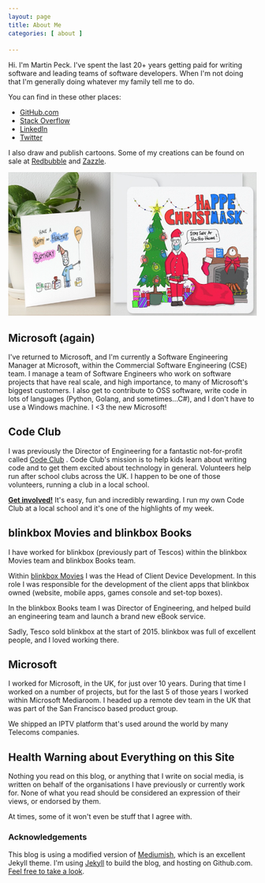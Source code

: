 ```yaml
---
layout: page
title: About Me
categories: [ about ]

---
```


Hi. I'm Martin Peck. I've spent the last 20+ years getting paid for writing software and leading teams of software developers. When I'm not doing that I'm generally doing whatever my family tell me to do.

You can find in these other places:

- [GitHub.com](https://github.com/martinpeck)
- [Stack Overflow](https://stackoverflow.com/users/74243/martin-peck)
- [LinkedIn](https://www.linkedin.com/in/martinpeck)
- [Twitter](https://twitter.com/martinpeck)

I also draw and publish cartoons. Some of my creations can be found on sale at [Redbubble][redbubble] and [Zazzle][zazzle].

![My Products](/images/aboutme/products.png)

## Microsoft (again)

I've returned to Microsoft, and I'm currently a Software Engineering Manager at Microsoft, within the Commercial Software Engineering (CSE) team. I manage a team of Software Engineers who work on software projects that have real scale, and high importance, to many of Microsoft's biggest customers. I also get to contribute to OSS software, write code in lots of languages (Python, Golang, and sometimes...C#), and I don't have to use a Windows machine. I <3 the new Microsoft!

## Code Club
I was previously the Director of Engineering for a fantastic not-for-profit called [Code Club][codeclub] . Code Club's mission is to help kids learn about writing code and to get them excited about technology in general. Volunteers help run after school clubs across the UK. I happen to be one of those volunteers, running a club in a local school.

[**Get involved!**][codeclub] It's easy, fun and incredibly rewarding. I run my own Code Club at a local school and it's one of the highlights of my week.

## blinkbox Movies and blinkbox Books
I have worked for blinkbox (previously part of Tescos) within the blinkbox Movies team and blinkbox Books team.

Within [blinkbox Movies][blinkbox] I was the Head of Client Device Development. In this role I was responsible for the development of the client apps that blinkbox owned (website, mobile apps, games console and set-top boxes).

In the blinkbox Books team I was Director of Engineering, and helped build an engineering team and launch a brand new eBook service.

Sadly, Tesco sold blinkbox at the start of 2015. blinkbox was full of excellent people, and I loved working there.

## Microsoft
I worked for Microsoft, in the UK, for just over 10 years. During that time I worked on a number of projects, but for the last 5 of those years I worked within Microsoft Mediaroom. I headed up a remote dev team in the UK that was part of the San Francisco based product group.

We shipped an IPTV platform that's used around the world by many Telecoms companies.

## Health Warning about Everything on this Site
Nothing you read on this blog, or anything that I write on social media, is written on behalf of the organisations I have previously or currently work for. None of what you read should be considered an expression of their views, or endorsed by them.

At times, some of it won't even be stuff that I agree with.

### Acknowledgements
This blog is using a modified version of [Mediumish][mediumish], which is an excellent Jekyll theme. I'm using [Jekyll][jekyll] to build the blog, and hosting on Github.com. [Feel free to take a look](https://github.com/martinpeck/martinpeck.com).

[codeclub]: https://codeclub.org.uk
[blinkbox]: http://blinkbox.com
[jekyll]: http://jekyllrb.com
[mediumish]: https://github.com/wowthemesnet/mediumish-theme-jekyll
[redbubble]: https://martinpeck.redbubble.com
[zazzle]: https://www.zazzle.co.uk/store/martinpeck

